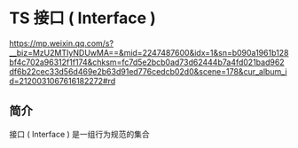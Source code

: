 # TS 接口 ( Interface )

https://mp.weixin.qq.com/s?__biz=MzU2MTIyNDUwMA==&mid=2247487600&idx=1&sn=b090a1961b128bf4c702a96312f1f174&chksm=fc7d5e2bcb0ad73d62444b7a4fd021bad962df6b22cec33d56d469e2b63d91ed776cedcb02d0&scene=178&cur_album_id=2120031067616182272#rd

## 简介

接口 ( Interface ) 是一组行为规范的集合
